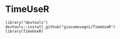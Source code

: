 # TimeUseR

```
library("devtools")
devtools::install_github("giacomovagni/TimeUseR")
library(TimeUseR)
```
